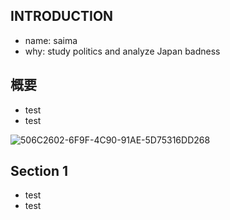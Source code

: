 ## INTRODUCTION
- name: saima
- why: study politics and analyze Japan badness

## 概要
- test
- test

![506C2602-6F9F-4C90-91AE-5D75316DD268](https://github.com/user-attachments/assets/5e2d4ed6-9fad-4a18-af85-1bad3f8a1352)


## Section 1
- test
- test
